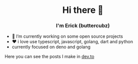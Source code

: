 <h1 align="center">Hi there 👋</h1>
<p align="center">
  <h3 align="center">I'm Erick (buttercubz)</h3>
</p>

- 🔭 I’m currently working on some open source projects
- ❤ i love use typescript, javascript, golang, dart and python
- currently focused on deno and golang

Here you can see the posts I make in [dev.to](https://dev.to/buttercubz)

<!-- ![Erick's stars](https://github-readme-stats.vercel.app/api?username=buttercubz&show_icons=true) -->
